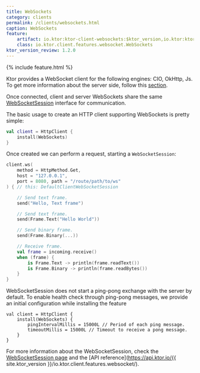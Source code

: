```yaml
---
title: WebSockets
category: clients
permalink: /clients/websockets.html
caption: WebSockets
feature:
    artifact: io.ktor:ktor-client-websockets:$ktor_version,io.ktor:ktor-client-cio:$ktor_version,io.ktor:ktor-client-js:$ktor_version,io.ktor:ktor-client-okhttp:$ktor_version
    class: io.ktor.client.features.websocket.WebSockets
ktor_version_review: 1.2.0
---
```


{% include feature.html %}

Ktor provides a WebSocket client for the following engines: CIO, OkHttp, Js. To get more information about the server side, follow this [section](/servers/features/websockets.html).

Once connected, client and server WebSockets share the same [WebSocketSession](/servers/features/websockets.html#WebSocketSession)
interface for communication.

The basic usage to create an HTTP client supporting WebSockets is pretty simple:

```kotlin
val client = HttpClient {
    install(WebSockets)
}
```

Once created we can perform a request, starting a `WebSocketSession`:

```kotlin
client.ws(
    method = HttpMethod.Get,
    host = "127.0.0.1",
    port = 8080, path = "/route/path/to/ws"
) { // this: DefaultClientWebSocketSession

    // Send text frame.
    send("Hello, Text frame")

    // Send text frame.
    send(Frame.Text("Hello World"))

    // Send binary frame.
    send(Frame.Binary(...))

    // Receive frame.
    val frame = incoming.receive()
    when (frame) {
        is Frame.Text -> println(frame.readText())
        is Frame.Binary -> println(frame.readBytes())
    }
}
```

WebSocketSession does not start a ping-pong exchange with the server by default. To enable health check through ping-pong messages, we provide an initial configuration while installing the feature

```
val client = HttpClient {
    install(WebSockets) {
        pingIntervalMillis = 15000L // Period of each ping message. 
        timeoutMillis = 15000L // Timeout to receive a pong message.
    }
}
```

For more information about the WebSocketSession, check the [WebSocketSession page](/servers/features/websockets.html#WebSocketSession) and the [API reference](https://api.ktor.io/{{ site.ktor_version }}/io.ktor.client.features.websocket/).
